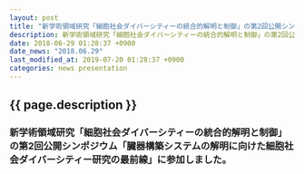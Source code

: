 ```yaml
---
layout: post
title: "新学術領域研究「細胞社会ダイバーシティーの統合的解明と制御」の第2回公開シンポジウム「臓器構築システムの解明に向けた細胞社会ダイバーシティー研究の最前線」に参加"
description: 新学術領域研究「細胞社会ダイバーシティーの統合的解明と制御」の第2回公開シンポジウム「臓器構築システムの解明に向けた細胞社会ダイバーシティー研究の最前線」に参加しました。
date: 2018-06-29 01:28:37 +0900
date_news: "2018.06.29"
last_modified_at: 2019-07-20 01:28:37 +0900
categories: news presentation
---
```


## {{ page.description }}

### 新学術領域研究「細胞社会ダイバーシティーの統合的解明と制御」の第2回公開シンポジウム「臓器構築システムの解明に向けた細胞社会ダイバーシティー研究の最前線」に参加しました。
